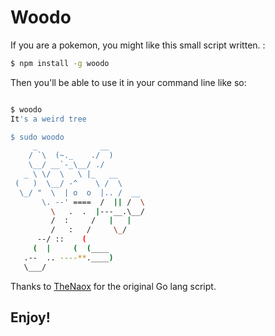 # Woodo

If you are a pokemon, you might like this
small script written. :

```bash
$ npm install -g woodo
```

Then you'll be able to use it in your command line like so:

```bash

$ woodo
It's a weird tree

$ sudo woodo
     _              __
    / `\  (~._    ./  )
    \__/ __`-_\__/ ./
   _ \ \/  \   \ |_   __
 (   )  \__/ -^    \ /  \
  \_/ "  \  | o  o  |.. /  __
       \. --' ====  /  || /  \
         \   .  .  |---__.\__/
         /  :     /   |   |
         /   :   /     \_/
      --/ ::    (
     (  |     (  (____
   .--  .. ----**.____)
   \___/

```

Thanks to [TheNaox](https://github.com/TheNaoX/woodo/) for the original Go lang script.

## Enjoy!
